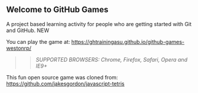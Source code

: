 ## Welcome to GitHub Games

A project based learning activity for people who are getting started with Git and GitHub. NEW

You can play the game at: https://ghtrainingasu.github.io/github-games-westonrp/

>> _*SUPPORTED BROWSERS*: Chrome, Firefox, Safari, Opera and IE9+_

This fun open source game was cloned from: https://github.com/jakesgordon/javascript-tetris
